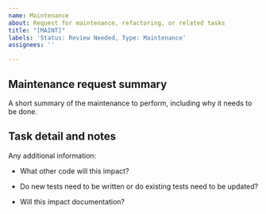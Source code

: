 ```yaml
---
name: Maintenance
about: Request for maintenance, refactoring, or related tasks
title: "[MAINT]"
labels: 'Status: Review Needed, Type: Maintenance'
assignees: ''

---
```


## Maintenance request summary

A short summary of the maintenance to perform, including why it needs to be done.

## Task detail and notes

Any additional information:

- What other code will this impact?

- Do new tests need to be written or do existing tests need to be updated? 

- Will this impact documentation?
